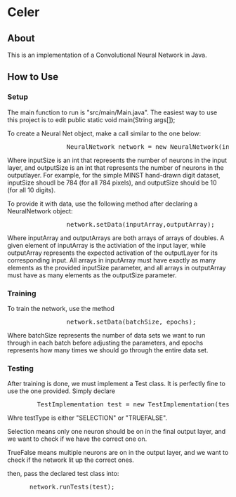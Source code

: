 # Celer

## About
This is an implementation of a Convolutional Neural Network in Java.


## How to Use

### Setup

The main function to run is "src/main/Main.java". The easiest way to use this project is to edit public static void main(String args[]);

To create a Neural Net object, make a call similar to the one below:

<pre>
                NeuralNetwork network = new NeuralNetwork(inputSize, outputSize);
</pre>

Where inputSize is an int that represents the number of neurons in the input layer, and outputSize is an int that represents the number of neurons in the outputlayer. For example, for the simple MINST hand-drawn digit dataset, inputSize shoudl be 784 (for all 784 pixels), and outputSize should be 10 (for all 10 digits).

To provide it with data, use the following method after declaring a NeuralNetwork object:

<pre>
                network.setData(inputArray,outputArray);
</pre>

Where inputArray and outputArrays are both arrays of arrays of doubles. A given element of inputArray is the activiation of the input layer, while outputArray represents the expected activation of the outputLayer for its corresponding input. All arrays  in inputArray must have exactly as many elements as the provided inputSize parameter, and all arrays in outputArray must have as many elements as the outputSize parameter.

### Training
To train the network, use the method 
<pre>
                network.setData(batchSize, epochs);
</pre>

Where batchSize represents the number of data sets we want to run through in each batch before adjusting the parameters, and epochs represents how many times we should go through the entire data set.


### Testing

After training is done, we must implement a Test class. It is perfectly fine to use the one provided. Simply declare

<pre>
        TestImplementation test = new TestImplementation(testType);
</pre>

Whre testType is either "SELECTION" or "TRUEFALSE".

Selection means only one neuron should be on in the final output layer, and we want to check if we have the correct one on.

TrueFalse means multiple neurons are on in the output layer, and we want to check if the network lit up the correct ones.

then, pass the declared test class into:
<pre>
      network.runTests(test);
</pre>
